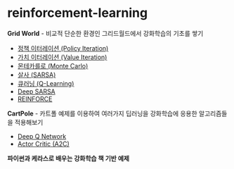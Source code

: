# reinforcement-learning

**Grid World** - 비교적 단순한 환경인 그리드월드에서 강화학습의 기초를 쌓기
- [정책 이터레이션 (Policy Iteration)](./Grid-World/Policy_Iteration)
- [가치 이터레이션 (Value Iteration)](./Grid-World/Value_Iteration)
- [몬테카를로 (Monte Carlo)](./Grid-World/Monte_Carlo)
- [살사 (SARSA)](./Grid-World/Sarsa)
- [큐러닝 (Q-Learning)](./Grid-World/Q_Learning)
- [Deep SARSA](./Grid-World/Deep_Sarsa)
- [REINFORCE](./Grid-World/Policy_Gradient)

**CartPole** - 카트폴 예제를 이용하여 여러가지 딥러닝을 강화학습에 응용한 알고리즘들을 적용해보기
- [Deep Q Network](./Cartpole/DQN)
- [Actor Critic (A2C)](./Cartpole/Actor-Critic)

**파이썬과 케라스로 배우는 강화학습 책 기반 예제**
